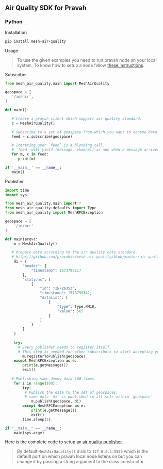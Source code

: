 ## Air Quality SDK for Pravah

### Python 

Installation
```bash
pip install mesh-air-quality
```

Usage
> To use the given examples you need to run pravah node on your local system. To know how to setup a node follow [these instructions](https://github.com/pravahio/go-mesh/blob/master/README.md).

Subscriber
```py
from mesh_air_quality.main import MeshAirQuality

geospace = [
   '/in/ncr',
]

def main():

   # Create a pravah client which support air quality standard.
   c = MeshAirQuality()

   # Subscribe to a set of geospace from which you want to consme data.
   feed = c.subscribe(geospace)

   # Iterating over `feed` is a blocking call.
   # `feed` will yield (message, channel) as and when a message arrives in the system.
   for m, c in feed:
      print(m)

if '__main__' == __name__:
   main()
```

Publisher
```py
import time 
import sys

from mesh_air_quality.main import *
from mesh_air_quality.defaults import Type
from mesh_air_quality import MeshRPCException

geospace = [
	'/in/ncr'
]

def main(argv):
	m = MeshAirQuality()

   # Prepare data according to the air quality data standard.
   # https://github.com/pravahio/mesh-air-quality/blob/master/air-quality.proto
	di = {
		"header": {
			"timestamp": 1573798217
		},
		"stations": [
			{
				"id": "IN/26353",
				"timestamp": 1573799342,
				"dataList": [
					{
						"type": Type.PM10,
						"value": 565
					}
				]
			}
		]
	}
	
	try:
      # Every publisher needs to register itself.
      # This step is needed for other subscribers to start accepting your data stream.
		m.registerToPublish(geospace)
	except MeshRPCException as e:
		print(e.getMessage())
		exit()
	
   # Publishing same dummy data 100 times. 
	for i in range(100):
		try:
         # Publish the data to the set of geospaces.
         # same data `di` is published to all sets within `geospace`
			m.publish(geospace, di)
		except MeshRPCException as e:
			print(e.getMessage())
			exit()
		time.sleep(2)

if "__main__" == __name__:
    main(sys.argv)
```

Here is the complete code to setup an [air quality publisher](py/example_publish.py).

> By default `MeshAirQauality()` dials to `127.0.0.1:5555` which is the default port on which pravah local node listens on but you can change it by passing a string argument to the class constructor.

